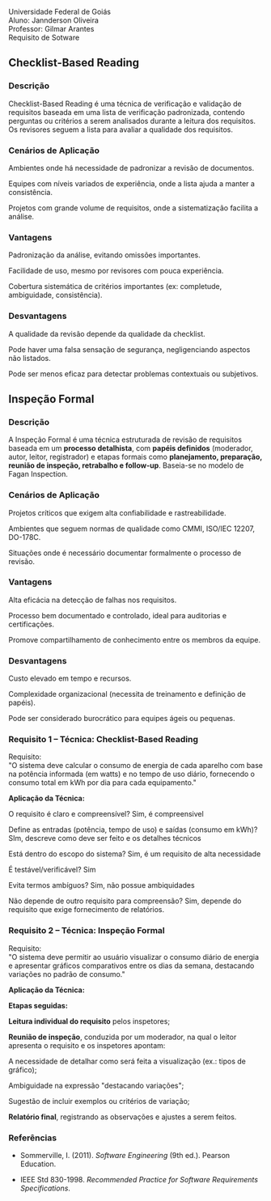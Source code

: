 Universidade Federal de Goiás   
Aluno: Jannderson Oliveira  
Professor: Gilmar Arantes  
Requisito de Sotware

## **Checklist-Based Reading**

### **Descrição**

Checklist-Based Reading é uma técnica de verificação e validação de requisitos baseada em uma lista de verificação padronizada, contendo perguntas ou critérios a serem analisados durante a leitura dos requisitos. Os revisores seguem a lista para avaliar a qualidade dos requisitos.

### **Cenários de Aplicação**

Ambientes onde há necessidade de padronizar a revisão de documentos.

Equipes com níveis variados de experiência, onde a lista ajuda a manter a consistência.

Projetos com grande volume de requisitos, onde a sistematização facilita a análise.

### **Vantagens**

Padronização da análise, evitando omissões importantes.

Facilidade de uso, mesmo por revisores com pouca experiência.

Cobertura sistemática de critérios importantes (ex: completude, ambiguidade, consistência).

###  **Desvantagens**

A qualidade da revisão depende da qualidade da checklist.

Pode haver uma falsa sensação de segurança, negligenciando aspectos não listados.

Pode ser menos eficaz para detectar problemas contextuais ou subjetivos.

##   **Inspeção Formal**

### **Descrição**

A Inspeção Formal é uma técnica estruturada de revisão de requisitos baseada em um **processo detalhista**, com **papéis definidos** (moderador, autor, leitor, registrador) e etapas formais como **planejamento, preparação, reunião de inspeção, retrabalho e follow-up**. Baseia-se no modelo de Fagan Inspection.

###  **Cenários de Aplicação**

Projetos críticos que exigem alta confiabilidade e rastreabilidade.

Ambientes que seguem normas de qualidade como CMMI, ISO/IEC 12207, DO-178C.

Situações onde é necessário documentar formalmente o processo de revisão.

###  **Vantagens**

Alta eficácia na detecção de falhas nos requisitos.

Processo bem documentado e controlado, ideal para auditorias e certificações.

Promove compartilhamento de conhecimento entre os membros da equipe.

###  **Desvantagens**

Custo elevado em tempo e recursos.

Complexidade organizacional (necessita de treinamento e definição de papéis).

Pode ser considerado burocrático para equipes ágeis ou pequenas.

### **Requisito 1 – Técnica: Checklist-Based Reading**

Requisito:  
 "O sistema deve calcular o consumo de energia de cada aparelho com base na potência informada (em watts) e no tempo de uso diário, fornecendo o consumo total em kWh por dia para cada equipamento."

**Aplicação da Técnica:**

O requisito é claro e compreensível? Sim, é compreensivel 

Define as entradas (potência, tempo de uso) e saídas (consumo em kWh)? SIm, descreve como deve ser feito e os detalhes técnicos

Está dentro do escopo do sistema? Sim, é um requisito de alta necessidade

É testável/verificável? Sim

Evita termos ambíguos? Sim, não possue ambiquidades

Não depende de outro requisito para compreensão? Sim, depende do requisito que exige fornecimento de relatórios.

### **Requisito 2 – Técnica: Inspeção Formal**

Requisito:  
 "O sistema deve permitir ao usuário visualizar o consumo diário de energia e apresentar gráficos comparativos entre os dias da semana, destacando variações no padrão de consumo."

**Aplicação da Técnica:**

**Etapas seguidas:**

**Leitura individual do requisito** pelos inspetores;

**Reunião de inspeção**, conduzida por um moderador, na qual o leitor apresenta o requisito e os inspetores apontam:

A necessidade de detalhar como será feita a visualização (ex.: tipos de gráfico);

Ambiguidade na expressão "destacando variações";

Sugestão de incluir exemplos ou critérios de variação;

**Relatório final**, registrando as observações e ajustes a serem feitos.

###  **Referências**

* Sommerville, I. (2011). *Software Engineering* (9th ed.). Pearson Education.

* IEEE Std 830-1998. *Recommended Practice for Software Requirements Specifications*.


  
